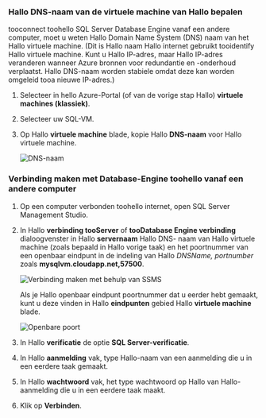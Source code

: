 ### <a name="determine-hello-dns-name-of-hello-virtual-machine"></a>Hallo DNS-naam van de virtuele machine van Hallo bepalen
tooconnect toohello SQL Server Database Engine vanaf een andere computer, moet u weten Hallo Domain Name System (DNS) naam van het Hallo virtuele machine. (Dit is Hallo naam Hallo internet gebruikt tooidentify Hallo virtuele machine. Kunt u Hallo IP-adres, maar Hallo IP-adres veranderen wanneer Azure bronnen voor redundantie en -onderhoud verplaatst. Hallo DNS-naam worden stabiele omdat deze kan worden omgeleid tooa nieuwe IP-adres.)  

1. Selecteer in hello Azure-Portal (of van de vorige stap Hallo) **virtuele machines (klassiek)**.
2. Selecteer uw SQL-VM.
3. Op Hallo **virtuele machine** blade, kopie Hallo **DNS-naam** voor Hallo virtuele machine.
   
    ![DNS-naam](./media/virtual-machines-sql-server-connection-steps/sql-vm-dns-name.png)

### <a name="connect-toohello-database-engine-from-another-computer"></a>Verbinding maken met Database-Engine toohello vanaf een andere computer
1. Op een computer verbonden toohello internet, open SQL Server Management Studio.
2. In Hallo **verbinding tooServer** of **tooDatabase Engine verbinding** dialoogvenster in Hallo **servernaam** Hallo DNS- naam van Hallo virtuele machine (zoals bepaald in Hallo vorige taak) en het poortnummer van een openbaar eindpunt in de indeling van Hallo *DNSName, portnumber* zoals **mysqlvm.cloudapp.net,57500**.
   
    ![Verbinding maken met behulp van SSMS](./media/virtual-machines-sql-server-connection-steps/33Connect-SSMS.png)
   
    Als je Hallo openbaar eindpunt poortnummer dat u eerder hebt gemaakt, kunt u deze vinden in Hallo **eindpunten** gebied Hallo **virtuele machine** blade.
   
    ![Openbare poort](./media/virtual-machines-sql-server-connection-steps/sql-vm-port-number.png)
3. In Hallo **verificatie** de optie **SQL Server-verificatie**.
4. In Hallo **aanmelding** vak, type Hallo-naam van een aanmelding die u in een eerdere taak gemaakt.
5. In Hallo **wachtwoord** vak, het type wachtwoord op Hallo van Hallo-aanmelding die u in een eerdere taak maakt.
6. Klik op **Verbinden**.

